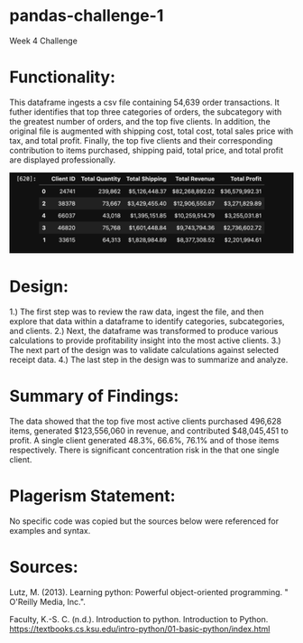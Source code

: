 # pandas-challenge-1
Week 4 Challenge

# Functionality:
This dataframe ingests a csv file containing 54,639 order transactions. It futher identifies that top three categories of orders, the subcategory with the greatest number of orders, and the top five clients. In addition, the original file is augmented with shipping cost, total cost, total sales price with tax, and total profit. Finally, the top five clients and their corresponding contribution to items purchased, shipping paid, total price, and total profit are displayed professionally.

![Screenshot](top_5_client_summary.png)

# Design:
1.) The first step was to review the raw data, ingest the file, and then explore that data within a dataframe to identify categories, subcategories, and clients. 2.) Next, the dataframe was transformed to produce various calculations to provide profitability insight into the most active clients. 3.) The next part of the design was to validate calculations against selected receipt data. 4.) The last step in the design was to summarize and analyze.

# Summary of Findings:
The data showed that the top five most active clients purchased 496,628 items, generated $123,556,060 in revenue, and contributed $48,045,451 to profit. A single client generated 48.3%, 66.6%, 76.1% and of those items respectively. There is significant concentration risk in the that one single client.

# Plagerism Statement:
No specific code was copied but the sources below were referenced for examples and syntax. 

# Sources:

Lutz, M. (2013). Learning python: Powerful object-oriented programming. " O'Reilly Media, Inc.".

Faculty, K.-S. C. (n.d.). Introduction to python. Introduction to Python. https://textbooks.cs.ksu.edu/intro-python/01-basic-python/index.html 
